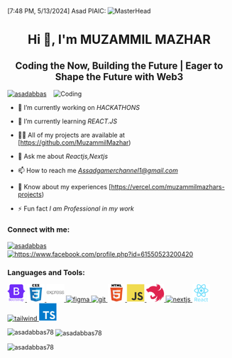 
[7:48 PM, 5/13/2024] Asad PIAIC: ![MasterHead](https://media.licdn.com/dms/image/D5616AQGrg0rj6aWMZw/profile-displaybackgroundimage-shrink_200_800/0/1693927068888?e=2147483647&v=beta&t=hU3MpMQHzamYQeZZEm5IcEFbauLjLJ8OQw4AIw_rLAA)
<h1 align=" center">Hi 👋, I'm MUZAMMIL MAZHAR</h1>
<h2 align="center">Coding the Now, Building the Future | Eager to Shape the Future with Web3</h2>
<img align="right" alt="Coding" width="400" src="https://cdn.dribbble.com/users/1162077/screenshots/3848914/programmer.gif">
<p align="left"> <a href="https://twitter.com/asadabbas" target="blank"><img src="https://img.shields.io/twitter/follow/asadabbas?logo=twitter&style=for-the-badge" alt="asadabbas" /></a> </p>

- 🔭 I’m currently working on *HACKATHONS*

- 🌱 I’m currently learning *REACT.JS*

- 👨‍💻 All of my projects are available at [https://github.com/MuzammilMazhar)

- 💬 Ask me about *Reactjs,Nextjs*

- 📫 How to reach me *Assadgamerchannel1@gmail.com*

- 📄 Know about my experiences [https://vercel.com/muzammilmazhars-projects)

- ⚡ Fun fact *I am Professional in my work*

<h3 align="left">Connect with me:</h3>
<p align="left">
<a href="https://twitter.com/asadabbas" target="blank"><img align="center" src="https://raw.githubusercontent.com/rahuldkjain/github-profile-readme-generator/master/src/images/icons/Social/twitter.svg" alt="asadabbas" height="30" width="40" /></a>
<a href="https://fb.com/https://www.facebook.com/profile.php?id=61550523200420" target="blank"><img align="center" src="https://raw.githubusercontent.com/rahuldkjain/github-profile-readme-generator/master/src/images/icons/Social/facebook.svg" alt="https://www.facebook.com/profile.php?id=61550523200420" height="30" width="40" /></a>
</p>

<h3 align="left">Languages and Tools:</h3>
<p align="left"> <a href="https://getbootstrap.com" target="_blank" rel="noreferrer"> <img src="https://raw.githubusercontent.com/devicons/devicon/master/icons/bootstrap/bootstrap-plain-wordmark.svg" alt="bootstrap" width="40" height="40"/> </a> <a href="https://www.w3schools.com/css/" target="_blank" rel="noreferrer"> <img src="https://raw.githubusercontent.com/devicons/devicon/master/icons/css3/css3-original-wordmark.svg" alt="css3" width="40" height="40"/> </a> <a href="https://expressjs.com" target="_blank" rel="noreferrer"> <img src="https://raw.githubusercontent.com/devicons/devicon/master/icons/express/express-original-wordmark.svg" alt="express" width="40" height="40"/> </a> <a href="https://www.figma.com/" target="_blank" rel="noreferrer"> <img src="https://www.vectorlogo.zone/logos/figma/figma-icon.svg" alt="figma" width="40" height="40"/> </a> <a href="https://git-scm.com/" target="_blank" rel="noreferrer"> <img src="https://www.vectorlogo.zone/logos/git-scm/git-scm-icon.svg" alt="git" width="40" height="40"/> </a> <a href="https://www.w3.org/html/" target="_blank" rel="noreferrer"> <img src="https://raw.githubusercontent.com/devicons/devicon/master/icons/html5/html5-original-wordmark.svg" alt="html5" width="40" height="40"/> </a> <a href="https://developer.mozilla.org/en-US/docs/Web/JavaScript" target="_blank" rel="noreferrer"> <img src="https://raw.githubusercontent.com/devicons/devicon/master/icons/javascript/javascript-original.svg" alt="javascript" width="40" height="40"/> </a> <a href="https://nestjs.com/" target="_blank" rel="noreferrer"> <img src="https://raw.githubusercontent.com/devicons/devicon/master/icons/nestjs/nestjs-plain.svg" alt="nestjs" width="40" height="40"/> </a> <a href="https://nextjs.org/" target="_blank" rel="noreferrer"> <img src="https://cdn.worldvectorlogo.com/logos/nextjs-2.svg" alt="nextjs" width="40" height="40"/> </a> <a href="https://reactjs.org/" target="_blank" rel="noreferrer"> <img src="https://raw.githubusercontent.com/devicons/devicon/master/icons/react/react-original-wordmark.svg" alt="react" width="40" height="40"/> </a> <a href="https://tailwindcss.com/" target="_blank" rel="noreferrer"> <img src="https://www.vectorlogo.zone/logos/tailwindcss/tailwindcss-icon.svg" alt="tailwind" width="40" height="40"/> </a> <a href="https://www.typescriptlang.org/" target="_blank" rel="noreferrer"> <img src="https://raw.githubusercontent.com/devicons/devicon/master/icons/typescript/typescript-original.svg" alt="typescript" width="40" height="40"/> </a> </p>

<p><img align="left" src="https://github-readme-stats.vercel.app/api/top-langs?username=asadabbas78&show_icons=true&locale=en&layout=compact" alt="asadabbas78" /></p>

<p>&nbsp;<img align="center" src="https://github-readme-stats.vercel.app/api?username=asadabbas78&show_icons=true&locale=en" alt="asadabbas78" /></p>

<p><img align="center" src="https://github-readme-streak-stats.herokuapp.com/?user=asadabbas78&" alt="asadabbas78" /></p>
